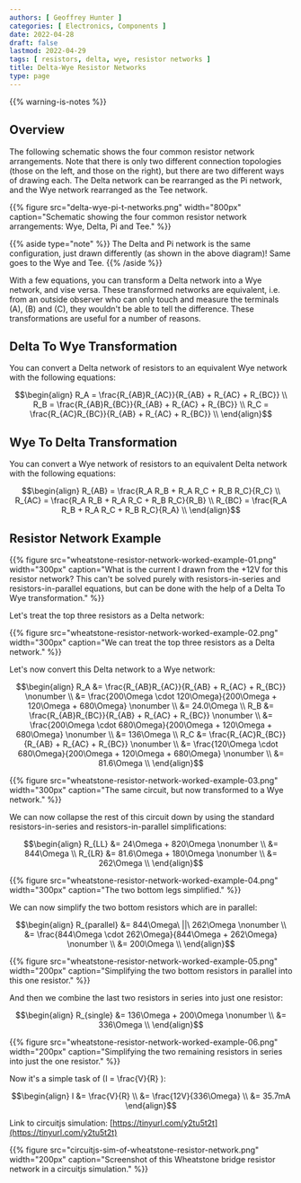 ```yaml
---
authors: [ Geoffrey Hunter ]
categories: [ Electronics, Components ]
date: 2022-04-28
draft: false
lastmod: 2022-04-29
tags: [ resistors, delta, wye, resistor networks ]
title: Delta-Wye Resistor Networks
type: page
---
```


{{% warning-is-notes %}}

## Overview

The following schematic shows the four common resistor network arrangements. Note that there is only two different connection topologies (those on the left, and those on the right), but there are two different ways of drawing each. The Delta network can be rearranged as the Pi network, and the Wye network rearranged as the Tee network.  

{{% figure src="delta-wye-pi-t-networks.png" width="800px" caption="Schematic showing the four common resistor network arrangements: Wye, Delta, Pi and Tee." %}}

{{% aside type="note" %}}
The Delta and Pi network is the same configuration, just drawn differently (as shown in the above diagram)! Same goes to the Wye and Tee.
{{% /aside %}}

With a few equations, you can transform a Delta network into a Wye network, and vise versa. These transformed networks are equivalent, i.e. from an outside observer who can only touch and measure the terminals \(A\), \(B\) and \(C\), they wouldn't be able to tell the difference. These transformations are useful for a number of reasons.

## Delta To Wye Transformation

You can convert a Delta network of resistors to an equivalent Wye network with the following equations:

$$\begin{align}
R_A = \frac{R_{AB}R_{AC}}{R_{AB} + R_{AC} + R_{BC}} \\
R_B = \frac{R_{AB}R_{BC}}{R_{AB} + R_{AC} + R_{BC}} \\
R_C = \frac{R_{AC}R_{BC}}{R_{AB} + R_{AC} + R_{BC}} \\
\end{align}$$

## Wye To Delta Transformation

You can convert a Wye network of resistors to an equivalent Delta network with the following equations:

$$\begin{align}
R_{AB} = \frac{R_A R_B + R_A R_C + R_B R_C}{R_C} \\
R_{AC} = \frac{R_A R_B + R_A R_C + R_B R_C}{R_B} \\
R_{BC} = \frac{R_A R_B + R_A R_C + R_B R_C}{R_A} \\
\end{align}$$

## Resistor Network Example

{{% figure src="wheatstone-resistor-network-worked-example-01.png" width="300px" caption="What is the current I drawn from the +12V for this resistor network? This can't be solved purely with resistors-in-series and resistors-in-parallel equations, but can be done with the help of a Delta To Wye transformation." %}}

Let's treat the top three resistors as a Delta network:

{{% figure src="wheatstone-resistor-network-worked-example-02.png" width="300px" caption="We can treat the top three resistors as a Delta network." %}}

Let's now convert this Delta network to a Wye network:

$$\begin{align}
R_A &= \frac{R_{AB}R_{AC}}{R_{AB} + R_{AC} + R_{BC}} \nonumber \\
    &= \frac{200\Omega \cdot 120\Omega}{200\Omega + 120\Omega + 680\Omega} \nonumber \\
    &= 24.0\Omega \\
R_B &= \frac{R_{AB}R_{BC}}{R_{AB} + R_{AC} + R_{BC}} \nonumber \\
    &= \frac{200\Omega \cdot 680\Omega}{200\Omega + 120\Omega + 680\Omega} \nonumber \\
    &= 136\Omega \\
R_C &= \frac{R_{AC}R_{BC}}{R_{AB} + R_{AC} + R_{BC}} \nonumber \\
    &= \frac{120\Omega \cdot 680\Omega}{200\Omega + 120\Omega + 680\Omega} \nonumber \\
    &= 81.6\Omega \\
\end{align}$$

{{% figure src="wheatstone-resistor-network-worked-example-03.png" width="300px" caption="The same circuit, but now transformed to a Wye network." %}}

We can now collapse the rest of this circuit down by using the standard resistors-in-series and resistors-in-parallel simplifications:

$$\begin{align}
R_{LL} &= 24\Omega + 820\Omega \nonumber \\    
       &= 844\Omega \\
R_{LR} &= 81.6\Omega + 180\Omega \nonumber \\    
       &= 262\Omega \\
\end{align}$$

{{% figure src="wheatstone-resistor-network-worked-example-04.png" width="300px" caption="The two bottom legs simplified." %}}

We can now simplify the two bottom resistors which are in parallel:

$$\begin{align}
R_{parallel} &= 844\Omega\ ||\ 262\Omega \nonumber \\    
             &= \frac{844\Omega \cdot 262\Omega}{844\Omega + 262\Omega} \nonumber \\
             &= 200\Omega \\
\end{align}$$

{{% figure src="wheatstone-resistor-network-worked-example-05.png" width="200px" caption="Simplifying the two bottom resistors in parallel into this one resistor." %}}

And then we combine the last two resistors in series into just one resistor:

$$\begin{align}
R_{single} &= 136\Omega + 200\Omega \nonumber \\             
           &= 336\Omega \\
\end{align}$$

{{% figure src="wheatstone-resistor-network-worked-example-06.png" width="200px" caption="Simplifying the two remaining resistors in series into just the one resistor." %}}

Now it's a simple task of \(I = \frac{V}{R} \):

$$\begin{align}
I &= \frac{V}{R} \\
  &= \frac{12V}{336\Omega} \\
  &= 35.7mA
\end{align}$$

Link to circuitjs simulation: [https://tinyurl.com/y2tu5t2t](https://tinyurl.com/y2tu5t2t)

{{% figure src="circuitjs-sim-of-wheatstone-resistor-network.png" width="200px" caption="Screenshot of this Wheatstone bridge resistor network in a circuitjs simulation." %}}
